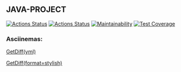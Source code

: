 ## JAVA-PROJECT
[![Actions Status](https://github.com/markiMiracle/java-project-71/actions/workflows/hexlet-check.yml/badge.svg)](https://github.com/markiMiracle/java-project-71/actions)
[![Actions Status](https://github.com/markiMiracle/java-project-71/actions/workflows/tests.yml/badge.svg)](https://github.com/markiMiracle/java-project-71/actions)
[![Maintainability](https://api.codeclimate.com/v1/badges/fb08ff0fe34105eb7e2b/maintainability)](https://codeclimate.com/github/markiMiracle/java-project-71/maintainability)
[![Test Coverage](https://api.codeclimate.com/v1/badges/fb08ff0fe34105eb7e2b/test_coverage)](https://codeclimate.com/github/markiMiracle/java-project-71/test_coverage)

### Asciinemas:
[GetDiff(yml)](https://asciinema.org/a/jWwxR8u1VLmqutPIOgxq7WZsy)

[GetDiff(format=stylish)](https://asciinema.org/a/DouPELEDveSNXuxf80Tq3TXP1)

